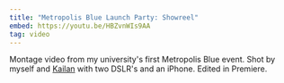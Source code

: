 ```yaml
---
title: "Metropolis Blue Launch Party: Showreel"
embed: https://youtu.be/HBZvnWIs9AA
tag: video
---
```


Montage video from my university's first Metropolis Blue event. Shot by myself and <a href="https://instagram.com/kailanblanks" target="_blank">Kailan</a> with two DSLR's and an iPhone. Edited in Premiere.